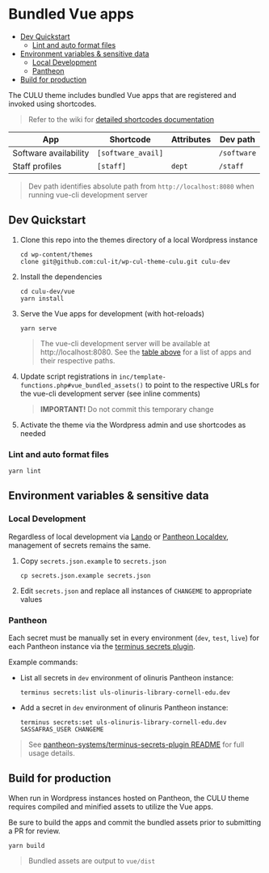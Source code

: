 # Bundled Vue apps

- [Dev Quickstart](#dev-quickstart)
  - [Lint and auto format files](#lint-and-auto-format-files)
- [Environment variables & sensitive data](#environment-variables--sensitive-data)
  - [Local Development](#local-development)
  - [Pantheon](#pantheon)
- [Build for production](#build-for-production)

The CULU theme includes bundled Vue apps that are registered and invoked using shortcodes.

> Refer to the wiki for [detailed shortcodes documentation](https://github.com/cul-it/wp-cul-theme-culu/wiki/Shortcodes)

| App                   | Shortcode          | Attributes | Dev path    |
| --------------------- | ------------------ | ---------- | ----------- |
| Software availability | `[software_avail]` |            |`/software` |
| Staff profiles        | `[staff]`          | `dept`     | `/staff`    |


> Dev path identifies absolute path from `http://localhost:8080` when running vue-cli development server

## Dev Quickstart

1. Clone this repo into the themes directory of a local Wordpress instance
   ```
   cd wp-content/themes
   clone git@github.com:cul-it/wp-cul-theme-culu.git culu-dev
   ```

1. Install the dependencies
   ```
   cd culu-dev/vue
   yarn install
   ```

1. Serve the Vue apps for development (with hot-reloads)
   ```
   yarn serve
   ```

   > The vue-cli development server will be available at http://localhost:8080. See the [table above](#bundled-vue-apps) for a list of apps and their respective paths.

1. Update script registrations in `inc/template-functions.php#vue_bundled_assets()` to point to the respective URLs for the vue-cli development server (see inline comments)
   > **IMPORTANT!** Do not commit this temporary change

1. Activate the theme via the Wordpress admin and use shortcodes as needed

### Lint and auto format files
```
yarn lint
```

## Environment variables & sensitive data

### Local Development

Regardless of local development via [Lando](https://lando.dev/) or [Pantheon Localdev](https://pantheon.io/localdev), management of secrets remains the same.

1. Copy `secrets.json.example` to `secrets.json`
   ```
   cp secrets.json.example secrets.json
   ```

1. Edit `secrets.json` and replace all instances of `CHANGEME` to appropriate values

### Pantheon

Each secret must be manually set in every environment (`dev`, `test`, `live`) for each Pantheon instance via the [terminus secrets plugin](https://github.com/pantheon-systems/terminus-secrets-plugin).

Example commands:

* List all secrets in `dev` environment of olinuris Pantheon instance:
  ```
  terminus secrets:list uls-olinuris-library-cornell-edu.dev
  ```

* Add a secret in `dev` environment of olinuris Pantheon instance:
  ```
  terminus secrets:set uls-olinuris-library-cornell-edu.dev SASSAFRAS_USER CHANGEME

> See [pantheon-systems/terminus-secrets-plugin README](https://github.com/pantheon-systems/terminus-secrets-plugin#usage) for full usage details.

## Build for production

When run in Wordpress instances hosted on Pantheon, the CULU theme requires compiled and minified assets to utilize the Vue apps.

Be sure to build the apps and commit the bundled assets prior to submitting a PR for review.

```
yarn build
```

> Bundled assets are output to `vue/dist`
